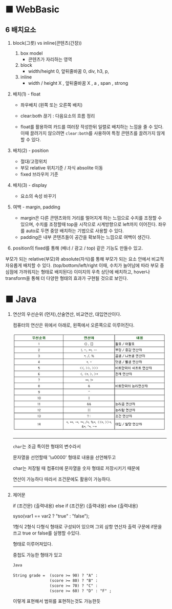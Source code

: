 

# ■ WebBasic


## 6 배치요소

1. block(그릇) vs inline(콘텐츠(간장))
    1) box model
        - 콘텐츠가 자리하는 영역
    2) block
        - width/height 0, 앞뒤줄바꿈 0, div, h3, p,
    3) inline
        - width / height X , 앞뒤줄바꿈 X , a , span , strong  


2. 배치(1) - float

    - 좌우배치 (왼쪽 또는 오른쪽 배치)
    - clear:both 끊기 : 다음요소의 흐름 정리

    - float를 활용하여 카드를 여러장 작성한뒤 일렬로 배치하는 느낌을 줄 수 있다.
      이때 끌려가지 않으려면 `clear:both`를 사용하여 특정 콘텐츠를 끌려가지 않게할 수 있다.

3. 배치(2) - position

    - 절대/고정위치
    - 부모 relative 위치기준 / 자식 absolite 이동
    - fixed 브라우저 기준

4. 배치(3) - display

    - 요소의 속성 바꾸기


5. 여백 - margin, padding 

    - margin은 다른 콘텐츠와의 거리를 멀어지게 하는 느낌으로 수치를 조정할 수 있으며, 수치를 조정할때 top을 시작으로 시계방향으로 left까지 이어진다. 좌우를 auto로 두면 중앙 배치하는 기법으로 사용할 수 있다.
    - padding은 내부 콘텐츠들이 공간을 확보하는 느낌으로 여백이 생긴다.


6. position의 fixed를 통해 (배너 / 광고 / top) 같은 기능도 만들수 있고.

부모가 되는 relative(부모)와 absolute(자식)를 통해 부모가 되는 요소 안에서 비교적 자유롭게 배치할 수 있다. (top/bottom/left/right 이때, 수치가 늘어남에 따라 부모 중심점에 가까워지는 형태로 배치된다)
이미지의 우측 상단에 배치하고, hover나 transform을 통해 더 다양한 형태의 효과가 구현될 것으로 보인다.

# ■ Java


1. 연산의 우선순위 (먼저),산술연산, 비교연산, 대입연산이다.

    컴퓨터의 연산은 위에서 아래로, 왼쪽에서 오른쪽으로 이루어진다.

    ![연산자](./img/연산자.png)


    ---


    `char`는 조금 특이한 형태의 변수라서

    문자열을 선언할때 '\u0000' 형태로 내용을 선언해두고

    char는 저장될 때 컴퓨터에 문자열을 숫자 형태로 저장시키기 때문에

    연산이 가능하다 따라서 조건문에도 활용이 가능하다.


    ---


2. 제어문



    if (조건문) {출력내용}
    else if (조건문) {출력내용}
    else {출력내용}

    syso(var1 == var2 ? "true" : "false");

    1형식 2형식 다형식 형태로 구성되어 있으며 
    그외 삼항 연산자 출력 구문에 if문을 쓰고 true or false를 실행할 수있다.

    형태로 이루어져있다.

    중첩도 가능한 형태가 있고

    ```
    Java

    String grade =  (score >= 90) ? "A" :
                    (score >= 80) ? "B" :
                    (score >= 70) ? "C" :
                    (score >= 60) ? "D" : "F" ;

    ```
    이렇게 표현해서 범위를 표현하는것도 가능한듯




    
                    
    